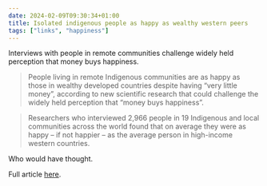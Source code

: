 ```yaml
---
date: 2024-02-09T09:30:34+01:00
title: Isolated indigenous people as happy as wealthy western peers
tags: ["links", "happiness"]
---
```

Interviews with people in remote communities challenge widely held perception
that money buys happiness.

> People living in remote Indigenous communities are as happy as those in
wealthy developed countries despite having “very little money”, according to new
scientific research that could challenge the widely held perception that “money
buys happiness”.

> Researchers who interviewed 2,966 people in 19 Indigenous and local
communities across the world found that on average they were as happy – if not
happier – as the average person in high-income western countries.

Who would have thought. 

Full article [here](https://www.theguardian.com/lifeandstyle/2024/feb/05/isolated-indigenous-people-as-happy-as-wealthy-western-peers-study).